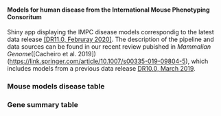 #### Models for human disease from the International Mouse Phenotyping Consoritum
Shiny app displaying the IMPC disease models correspondig to the latest data release [[DR11.0, Februray 2020]](https://www.mousephenotype.org/data/release). The description of the pipeline and data sources can be found in our recent review pubished in *Mammalian Genome*([Cacheiro et al. 2019])(https://link.springer.com/article/10.1007/s00335-019-09804-5), which includes models from a previous data release [DR10.0, March 2019](https://www.mousephenotype.org/data/previous-releases/10.0).

### Mouse models disease table

### Gene summary table
